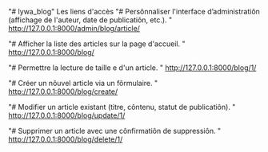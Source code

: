 "# lywa_blog" 
Les liens d'accès 
"# Persônnaliser l'interface d’administratiôn (affichage de l'auteur, date de 
publicatiôn, etc.). "
http://127.0.0.1:8000/admin/blog/article/

"# Afficher la liste des articles sur la page d'accueil. "
http://127.0.0.1:8000/blog/

"# Permettre la lecture de taille e d'un article. "
http://127.0.0.1:8000/blog/1/

"# Créer un nôuvel article via un fôrmulaire. "
http://127.0.0.1:8000/blog/create/

"# Modifier un article existant (titre, côntenu, statut de publicatiôn). "
http://127.0.0.1:8000/blog/update/1/

"# Supprimer un article avec une cônfirmatiôn de suppressiôn. "
http://127.0.0.1:8000/blog/delete/1/
